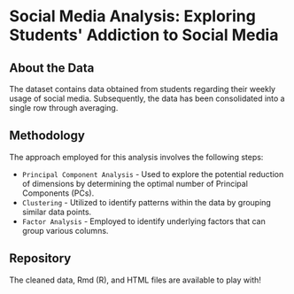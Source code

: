 # Social Media Analysis: Exploring Students' Addiction to Social Media 

## About the Data
The dataset contains data obtained from students regarding their weekly usage of social media. Subsequently, the data has been consolidated into a single row through averaging.

## Methodology
The approach employed for this analysis involves the following steps:

* `Principal Component Analysis` - Used to explore the potential reduction of dimensions by determining the optimal number of Principal Components (PCs).
* `Clustering` - Utilized to identify patterns within the data by grouping similar data points.
* `Factor Analysis` - Employed to identify underlying factors that can group various columns.

## Repository 
The cleaned data, Rmd (R), and HTML files are available to play with!








